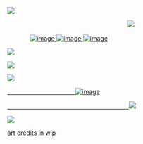 ![](https://files.catbox.moe/8cm4b6.png)

‎ ‎ ‎ ‎ ‎ ‎ ‎ ‎ ‎ ‎ ‎ ‎ ‎ ‎ ‎ ‎ ‎ ‎ ‎ ‎ ‎ ‎ ‎ ‎ ‎ ‎ ‎ ‎ ‎ ‎ ‎ ‎ ‎ ‎ ‎ ‎ ‎ ‎ ‎ ‎‎ ‎ ‎ ‎  ‎ ‎ ‎ ‎ ‎ ‎ ‎ ‎ ‎ ‎ ‎‎ ‎ ‎ ‎ ‎ ‎ ‎ ‎ ‎ ‎ ‎ ‎ ‎ ‎ ‎  ‎ ![](https://komarev.com/ghpvc/?username=idiosyncraticNerd&color=aa47ff) 

‎ ‎ ‎ ‎ ‎ ‎ ‎ ‎ ‎ ‎ ‎ ‎ ‎ <a href="https://rentry.co/theactualnerdemoji">![image](https://files.catbox.moe/9lecrx.png) ![image](https://files.catbox.moe/xpr1yj.png) 
<a href="https://tanesobs.straw.page">![image](https://files.catbox.moe/9xk5vi.png)

![](https://files.catbox.moe/4wln0d.png)

![](https://files.catbox.moe/uht3ke.png)

![](https://files.catbox.moe/4wln0d.png)

‎ ‎ ‎ ‎ ‎ ‎ ‎ ‎ ‎ ‎ ‎ ‎ ‎ ‎ ‎ ‎ ‎‎ ‎‎ ‎‎ ‎‎ ‎‎ ‎‎ ‎‎ ‎‎ ‎‎ ‎‎ ‎‎ ‎‎ ‎‎ ‎‎ ‎‎ ‎‎ ‎‎ ‎‎ ‎‎ ‎‎ ‎‎ ‎‎ ‎‎  ![image](https://files.catbox.moe/7nanlw.png) 

‎ ‎‎ ‎‎ ‎‎ ‎‎ ‎‎ ‎‎ ‎‎ ‎‎ ‎‎ ‎‎ ‎‎ ‎‎ ‎‎ ‎‎ ‎‎ ‎‎ ‎‎ ‎‎ ‎‎ ‎‎ ‎‎ ‎‎ ‎‎ ‎‎ ‎‎ ‎‎ ‎‎ ‎‎ ‎‎ ‎‎ ‎‎ ‎‎ ‎‎ ‎‎ ‎‎ ‎‎ ‎‎‎ ‎‎ ‎‎ ‎‎ ‎‎ ‎‎ ‎‎ ‎‎ ‎‎ ‎‎ ‎‎ ‎‎ ‎‎ ‎‎ ‎ ‎‎ ‎‎ ‎‎ ‎‎ ‎‎ ‎‎‎ ‎‎ ‎‎ ‎‎ ‎‎ ‎‎ ‎‎ ‎‎ ‎‎ ‎‎ ‎‎ ‎‎ ‎‎ ‎‎ ‎‎ ‎‎ ‎‎ ‎‎ ‎‎ ‎‎ ‎‎ ‎‎ ‎‎ ‎‎ ‎‎ ‎‎ ‎‎ ‎ ‎‎ ‎‎ ‎‎ ‎‎ ‎![](https://files.catbox.moe/p1cr0g.png)


![](https://files.catbox.moe/sfbfpe.png)

art credits in wip
